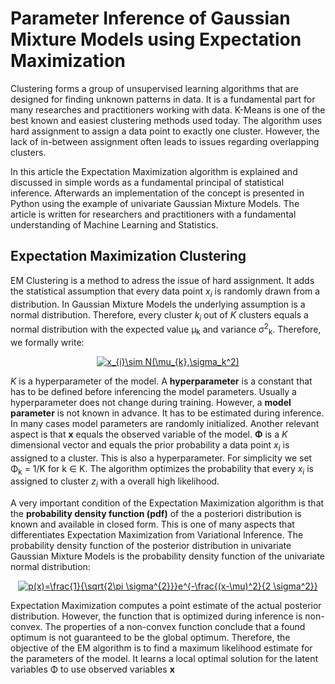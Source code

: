 <h1>Parameter Inference of Gaussian Mixture Models using Expectation Maximization</h1>

Clustering forms a group of unsupervised learning algorithms that are designed for finding unknown patterns in data. It is a fundamental part for many researches and practitioners working with data. K-Means is one of the best known and easiest clustering methods used today. The algorithm uses hard assignment to assign a data point to exactly one cluster. However, the lack of in-between assignment often leads to issues regarding overlapping clusters. 

In this article the Expectation Maximization algorithm is explained and discussed in simple words as a fundamental principal of statistical inference. Afterwards an implementation of the concept is presented in Python using the example of univariate Gaussian Mixture Models. The article is written for researchers and practitioners with a fundamental understanding of Machine Learning and Statistics.

<h2>Expectation Maximization Clustering</h2>
EM Clustering is a method to adress the issue of hard assignment. It adds the statistical assumption that every data point <i>x<sub>i</sub></i> is randomly drawn from a distribution. In Gaussian Mixture Models the underlying assumption is a normal distribution. Therefore, every cluster <i>k<sub>i</sub></i> out of <i>K</i> clusters equals a normal distribution with the expected value &mu;<sub>k</sub> and variance &sigma;<sup>2</sup><sub>k</sub>. Therefore, we formally write:
<p align="center">
<a href="https://www.codecogs.com/eqnedit.php?latex=x_{i}\sim&space;N(\mu_{k},\sigma_k^2)" target="_blank"><img src="https://latex.codecogs.com/gif.latex?x_{i}\sim&space;N(\mu_{k},\sigma_k^2)" title="x_{i}\sim N(\mu_{k},\sigma_k^2)" /></a>
</p>
<i>K</i> is a hyperparameter of the model. A <b>hyperparameter</b> is a constant that has to be defined before inferencing the model parameters. Usually a hyperparameter does not change during training. However, a <b>model parameter</b> is not known in advance. It has to be estimated during inference. In many cases model parameters are randomly initialized. Another relevant aspect is that <b>x</b> equals the observed variable of the model. <b>&Phi;</b> is a <i>K</i> dimensional vector and equals the prior probability a data point <i>x<sub>i</sub></i> is assigned to a cluster. This is also a hyperparameter. For simplicity we set &Phi;<sub>k</sub> = 1/K for k &isin; K. The algorithm optimizes the probability that every <i>x<sub>i</sub></i> is assigned to cluster <i>z<sub>i</sub></i> with a overall high likelihood.

A very important condition of the Expectation Maximization algorithm is that the <b>probability density function (pdf)</b> of the a posteriori distribution is known and available in closed form. This is one of many aspects that differentiates Expectation Maximization from Variational Inference. The probability density function of the posterior distribution in univariate Gaussian Mixture Models is the probability density function of the univariate normal distribution: 
<p align="center">
  <a href="https://www.codecogs.com/eqnedit.php?latex=p(x)=\frac{1}{\sqrt{2\pi&space;\sigma^{2}}}e^{-\frac{(x-\mu)^2}{2&space;\sigma^2}}" target="_blank"><img src="https://latex.codecogs.com/gif.latex?p(x)=\frac{1}{\sqrt{2\pi&space;\sigma^{2}}}e^{-\frac{(x-\mu)^2}{2&space;\sigma^2}}" title="p(x)=\frac{1}{\sqrt{2\pi \sigma^{2}}}e^{-\frac{(x-\mu)^2}{2 \sigma^2}}" /></a>
</p>
Expectation Maximization computes a point estimate of the actual posterior distribution. However, the function that is optimized during inference is non-convex. The properties of a non-convex function conclude that a found optimum is not guaranteed to be the global optimum. Therefore, the objective of the EM algorithm is to find a maximum likelihood estimate for the parameters of the model. It learns a local optimal solution for the latent variables &Phi; to use observed variables <b>x</b>

